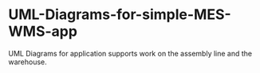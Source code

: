 # UML-Diagrams-for-simple-MES-WMS-app
UML Diagrams for application supports work on the assembly line and the warehouse.

